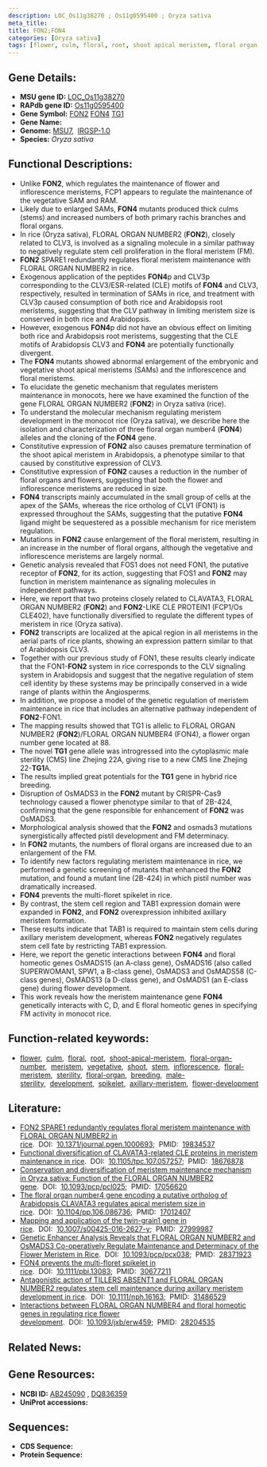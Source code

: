 ```yaml
---
description: LOC_Os11g38270 ; Os11g0595400 ; Oryza sativa
meta_title:
title: FON2;FON4
categories: [Oryza sativa]
tags: [flower, culm, floral, root, shoot apical meristem, floral organ number, meristem, vegetative, shoot, stem, inflorescence, floral meristem, sterility, floral organ, breeding, male sterility, development, spikelet, axillary meristem, flower development]
---
```


## Gene Details:
- **MSU gene ID:** [LOC_Os11g38270](http://rice.uga.edu/cgi-bin/ORF_infopage.cgi?orf=LOC_Os11g38270)  
- **RAPdb gene ID:** [Os11g0595400](https://rapdb.dna.affrc.go.jp/locus/?name=Os11g0595400)  
- **Gene Symbol:** <u>FON2</u>&nbsp;<u>FON4</u>&nbsp;<u>TG1</u>
- **Gene Name:**
- **Genome:**  [MSU7](http://rice.uga.edu/),&nbsp;&nbsp;[IRGSP-1.0](https://rapdb.dna.affrc.go.jp/download/irgsp1.html)
- **Species:** *Oryza sativa*

## Functional Descriptions:
   - Unlike **FON2**, which regulates the maintenance of flower and inflorescence meristems, FCP1 appears to regulate the maintenance of the vegetative SAM and RAM.
   - Likely due to enlarged SAMs, **FON4** mutants produced thick culms (stems) and increased numbers of both primary rachis branches and floral organs.
   - In rice (Oryza sativa), FLORAL ORGAN NUMBER2 (**FON2**), closely related to CLV3, is involved as a signaling molecule in a similar pathway to negatively regulate stem cell proliferation in the floral meristem (FM).
   - **FON2** SPARE1 redundantly regulates floral meristem maintenance with FLORAL ORGAN NUMBER2 in rice.
   - Exogenous application of the peptides **FON4**p and CLV3p corresponding to the CLV3/ESR-related (CLE) motifs of **FON4** and CLV3, respectively, resulted in termination of SAMs in rice, and treatment with CLV3p caused consumption of both rice and Arabidopsis root meristems, suggesting that the CLV pathway in limiting meristem size is conserved in both rice and Arabidopsis.
   - However, exogenous **FON4**p did not have an obvious effect on limiting both rice and Arabidopsis root meristems, suggesting that the CLE motifs of Arabidopsis CLV3 and **FON4** are potentially functionally divergent.
   - The **FON4** mutants showed abnormal enlargement of the embryonic and vegetative shoot apical meristems (SAMs) and the inflorescence and floral meristems.
   - To elucidate the genetic mechanism that regulates meristem maintenance in monocots, here we have examined the function of the gene FLORAL ORGAN NUMBER2 (**FON2**) in Oryza sativa (rice).
   - To understand the molecular mechanism regulating meristem development in the monocot rice (Oryza sativa), we describe here the isolation and characterization of three floral organ number4 (**FON4**) alleles and the cloning of the **FON4** gene.
   - Constitutive expression of **FON2** also causes premature termination of the shoot apical meristem in Arabidopsis, a phenotype similar to that caused by constitutive expression of CLV3.
   - Constitutive expression of **FON2** causes a reduction in the number of floral organs and flowers, suggesting that both the flower and inflorescence meristems are reduced in size.
   - **FON4** transcripts mainly accumulated in the small group of cells at the apex of the SAMs, whereas the rice ortholog of CLV1 (FON1) is expressed throughout the SAMs, suggesting that the putative **FON4** ligand might be sequestered as a possible mechanism for rice meristem regulation.
   - Mutations in **FON2** cause enlargement of the floral meristem, resulting in an increase in the number of floral organs, although the vegetative and inflorescence meristems are largely normal.
   - Genetic analysis revealed that FOS1 does not need FON1, the putative receptor of **FON2**, for its action, suggesting that FOS1 and **FON2** may function in meristem maintenance as signaling molecules in independent pathways.
   - Here, we report that two proteins closely related to CLAVATA3, FLORAL ORGAN NUMBER2 (**FON2**) and **FON2**-LIKE CLE PROTEIN1 (FCP1/Os CLE402), have functionally diversified to regulate the different types of meristem in rice (Oryza sativa).
   - **FON2** transcripts are localized at the apical region in all meristems in the aerial parts of rice plants, showing an expression pattern similar to that of Arabidopsis CLV3.
   - Together with our previous study of FON1, these results clearly indicate that the FON1-**FON2** system in rice corresponds to the CLV signaling system in Arabidopsis and suggest that the negative regulation of stem cell identity by these systems may be principally conserved in a wide range of plants within the Angiosperms.
   - In addition, we propose a model of the genetic regulation of meristem maintenance in rice that includes an alternative pathway independent of **FON2**-FON1.
   - The mapping results showed that TG1 is allelic to FLORAL ORGAN NUMBER2 (**FON2**)/FLORAL ORGAN NUMBER4 (FON4), a flower organ number gene located at 88.
   - The novel **TG1** gene allele was introgressed into the cytoplasmic male sterility (CMS) line Zhejing 22A, giving rise to a new CMS line Zhejing 22-**TG1**A.
   - The results implied great potentials for the **TG1** gene in hybrid rice breeding.
   - Disruption of OsMADS3 in the **FON2** mutant by CRISPR-Cas9 technology caused a flower phenotype similar to that of 2B-424, confirming that the gene responsible for enhancement of **FON2** was OsMADS3.
   - Morphological analysis showed that the **FON2** and osmads3 mutations synergistically affected pistil development and FM determinacy.
   - In **FON2** mutants, the numbers of floral organs are increased due to an enlargement of the FM.
   - To identify new factors regulating meristem maintenance in rice, we performed a genetic screening of mutants that enhanced the **FON2** mutation, and found a mutant line (2B-424) in which pistil number was dramatically increased.
   - **FON4** prevents the multi-floret spikelet in rice.
   - By contrast, the stem cell region and TAB1 expression domain were expanded in **FON2**, and **FON2** overexpression inhibited axillary meristem formation.
   - These results indicate that TAB1 is required to maintain stem cells during axillary meristem development, whereas **FON2** negatively regulates stem cell fate by restricting TAB1 expression.
   - Here, we report the genetic interactions between **FON4** and floral homeotic genes OsMADS15 (an A-class gene), OsMADS16 (also called SUPERWOMAN1, SPW1, a B-class gene), OsMADS3 and OsMADS58 (C-class genes), OsMADS13 (a D-class gene), and OsMADS1 (an E-class gene) during flower development.
   - This work reveals how the meristem maintenance gene **FON4** genetically interacts with C, D, and E floral homeotic genes in specifying FM activity in monocot rice.

## Function-related keywords:
   - [flower](/tags/flower/),&nbsp;&nbsp;[culm](/tags/culm/),&nbsp;&nbsp;[floral](/tags/floral/),&nbsp;&nbsp;[root](/tags/root/),&nbsp;&nbsp;[shoot-apical-meristem](/tags/shoot-apical-meristem/),&nbsp;&nbsp;[floral-organ-number](/tags/floral-organ-number/),&nbsp;&nbsp;[meristem](/tags/meristem/),&nbsp;&nbsp;[vegetative](/tags/vegetative/),&nbsp;&nbsp;[shoot](/tags/shoot/),&nbsp;&nbsp;[stem](/tags/stem/),&nbsp;&nbsp;[inflorescence](/tags/inflorescence/),&nbsp;&nbsp;[floral-meristem](/tags/floral-meristem/),&nbsp;&nbsp;[sterility](/tags/sterility/),&nbsp;&nbsp;[floral-organ](/tags/floral-organ/),&nbsp;&nbsp;[breeding](/tags/breeding/),&nbsp;&nbsp;[male-sterility](/tags/male-sterility/),&nbsp;&nbsp;[development](/tags/development/),&nbsp;&nbsp;[spikelet](/tags/spikelet/),&nbsp;&nbsp;[axillary-meristem](/tags/axillary-meristem/),&nbsp;&nbsp;[flower-development](/tags/flower-development/)

## Literature:
   - [FON2 SPARE1 redundantly regulates floral meristem maintenance with FLORAL ORGAN NUMBER2 in rice](https://www.doi.org/10.1371/journal.pgen.1000693).&nbsp;&nbsp;DOI:&nbsp;&nbsp;[10.1371/journal.pgen.1000693](https://www.doi.org/10.1371/journal.pgen.1000693);&nbsp;&nbsp;PMID:&nbsp;&nbsp;[19834537](https://pubmed.ncbi.nlm.nih.gov/19834537/)
   - [Functional diversification of CLAVATA3-related CLE proteins in meristem maintenance in rice](https://www.doi.org/10.1105/tpc.107.057257).&nbsp;&nbsp;DOI:&nbsp;&nbsp;[10.1105/tpc.107.057257](https://www.doi.org/10.1105/tpc.107.057257);&nbsp;&nbsp;PMID:&nbsp;&nbsp;[18676878](https://pubmed.ncbi.nlm.nih.gov/18676878/)
   - [Conservation and diversification of meristem maintenance mechanism in Oryza sativa: Function of the FLORAL ORGAN NUMBER2 gene](https://www.doi.org/10.1093/pcp/pcl025).&nbsp;&nbsp;DOI:&nbsp;&nbsp;[10.1093/pcp/pcl025](https://www.doi.org/10.1093/pcp/pcl025);&nbsp;&nbsp;PMID:&nbsp;&nbsp;[17056620](https://pubmed.ncbi.nlm.nih.gov/17056620/)
   - [The floral organ number4 gene encoding a putative ortholog of Arabidopsis CLAVATA3 regulates apical meristem size in rice](https://www.doi.org/10.1104/pp.106.086736).&nbsp;&nbsp;DOI:&nbsp;&nbsp;[10.1104/pp.106.086736](https://www.doi.org/10.1104/pp.106.086736);&nbsp;&nbsp;PMID:&nbsp;&nbsp;[17012407](https://pubmed.ncbi.nlm.nih.gov/17012407/)
   - [Mapping and application of the twin-grain1 gene in rice](https://www.doi.org/10.1007/s00425-016-2627-y).&nbsp;&nbsp;DOI:&nbsp;&nbsp;[10.1007/s00425-016-2627-y](https://www.doi.org/10.1007/s00425-016-2627-y);&nbsp;&nbsp;PMID:&nbsp;&nbsp;[27999987](https://pubmed.ncbi.nlm.nih.gov/27999987/)
   - [Genetic Enhancer Analysis Reveals that FLORAL ORGAN NUMBER2 and OsMADS3 Co-operatively Regulate Maintenance and Determinacy of the Flower Meristem in Rice](https://www.doi.org/10.1093/pcp/pcx038).&nbsp;&nbsp;DOI:&nbsp;&nbsp;[10.1093/pcp/pcx038](https://www.doi.org/10.1093/pcp/pcx038);&nbsp;&nbsp;PMID:&nbsp;&nbsp;[28371923](https://pubmed.ncbi.nlm.nih.gov/28371923/)
   - [FON4 prevents the multi-floret spikelet in rice](https://www.doi.org/10.1111/pbi.13083).&nbsp;&nbsp;DOI:&nbsp;&nbsp;[10.1111/pbi.13083](https://www.doi.org/10.1111/pbi.13083);&nbsp;&nbsp;PMID:&nbsp;&nbsp;[30677211](https://pubmed.ncbi.nlm.nih.gov/30677211/)
   - [Antagonistic action of TILLERS ABSENT1 and FLORAL ORGAN NUMBER2 regulates stem cell maintenance during axillary meristem development in rice](https://www.doi.org/10.1111/nph.16163).&nbsp;&nbsp;DOI:&nbsp;&nbsp;[10.1111/nph.16163](https://www.doi.org/10.1111/nph.16163);&nbsp;&nbsp;PMID:&nbsp;&nbsp;[31486529](https://pubmed.ncbi.nlm.nih.gov/31486529/)
   - [Interactions between FLORAL ORGAN NUMBER4 and floral homeotic genes in regulating rice flower development](https://www.doi.org/10.1093/jxb/erw459).&nbsp;&nbsp;DOI:&nbsp;&nbsp;[10.1093/jxb/erw459](https://www.doi.org/10.1093/jxb/erw459);&nbsp;&nbsp;PMID:&nbsp;&nbsp;[28204535](https://pubmed.ncbi.nlm.nih.gov/28204535/)

## Related News:

## Gene Resources:
- **NCBI ID:**  [AB245090](http://www.ncbi.nlm.nih.gov/nuccore/AB245090)&nbsp;,&nbsp;[DQ836359](http://www.ncbi.nlm.nih.gov/nuccore/DQ836359)
- **UniProt accessions:** [](https://www.uniprot.org/uniprotkb//entry)

## Sequences:
- **CDS Sequence:**
- **Protein Sequence:**
